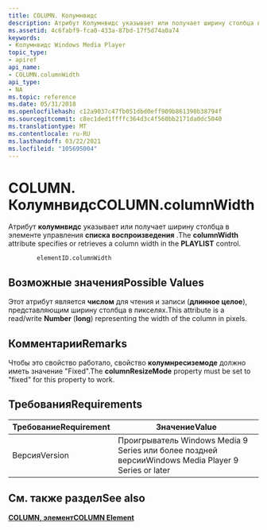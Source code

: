 ```yaml
---
title: COLUMN. Колумнвидс
description: Атрибут Колумнвидс указывает или получает ширину столбца в элементе управления списка воспроизведения.
ms.assetid: 4c6fabf9-fca0-433a-87bd-17f5d74a0a74
keywords:
- Колумнвидс Windows Media Player
topic_type:
- apiref
api_name:
- COLUMN.columnWidth
api_type:
- NA
ms.topic: reference
ms.date: 05/31/2018
ms.openlocfilehash: c12a9037c47fb051dbd0eff909b861390b38794f
ms.sourcegitcommit: c8ec1ded1ffffc364d3c4f560bb2171da0dc5040
ms.translationtype: MT
ms.contentlocale: ru-RU
ms.lasthandoff: 03/22/2021
ms.locfileid: "105695004"
---
```

# <a name="columncolumnwidth"></a><span data-ttu-id="2f4a9-104">COLUMN. Колумнвидс</span><span class="sxs-lookup"><span data-stu-id="2f4a9-104">COLUMN.columnWidth</span></span>

<span data-ttu-id="2f4a9-105">Атрибут **колумнвидс** указывает или получает ширину столбца в элементе управления **списка воспроизведения** .</span><span class="sxs-lookup"><span data-stu-id="2f4a9-105">The **columnWidth** attribute specifies or retrieves a column width in the **PLAYLIST** control.</span></span>

``` syntax
        elementID.columnWidth
```

## <a name="possible-values"></a><span data-ttu-id="2f4a9-106">Возможные значения</span><span class="sxs-lookup"><span data-stu-id="2f4a9-106">Possible Values</span></span>

<span data-ttu-id="2f4a9-107">Этот атрибут является **числом** для чтения и записи (**длинное целое**), представляющим ширину столбца в пикселях.</span><span class="sxs-lookup"><span data-stu-id="2f4a9-107">This attribute is a read/write **Number** (**long**) representing the width of the column in pixels.</span></span>

## <a name="remarks"></a><span data-ttu-id="2f4a9-108">Комментарии</span><span class="sxs-lookup"><span data-stu-id="2f4a9-108">Remarks</span></span>

<span data-ttu-id="2f4a9-109">Чтобы это свойство работало, свойство **колумнресиземоде** должно иметь значение "Fixed".</span><span class="sxs-lookup"><span data-stu-id="2f4a9-109">The **columnResizeMode** property must be set to "fixed" for this property to work.</span></span>

## <a name="requirements"></a><span data-ttu-id="2f4a9-110">Требования</span><span class="sxs-lookup"><span data-stu-id="2f4a9-110">Requirements</span></span>



| <span data-ttu-id="2f4a9-111">Требование</span><span class="sxs-lookup"><span data-stu-id="2f4a9-111">Requirement</span></span> | <span data-ttu-id="2f4a9-112">Значение</span><span class="sxs-lookup"><span data-stu-id="2f4a9-112">Value</span></span> |
|--------------------|---------------------------------------------------|
| <span data-ttu-id="2f4a9-113">Версия</span><span class="sxs-lookup"><span data-stu-id="2f4a9-113">Version</span></span><br/> | <span data-ttu-id="2f4a9-114">Проигрыватель Windows Media 9 Series или более поздней версии</span><span class="sxs-lookup"><span data-stu-id="2f4a9-114">Windows Media Player 9 Series or later</span></span><br/> |



## <a name="see-also"></a><span data-ttu-id="2f4a9-115">См. также раздел</span><span class="sxs-lookup"><span data-stu-id="2f4a9-115">See also</span></span>

<dl> <dt>

[<span data-ttu-id="2f4a9-116">**COLUMN, элемент**</span><span class="sxs-lookup"><span data-stu-id="2f4a9-116">**COLUMN Element**</span></span>](column-element.md)
</dt> </dl>

 

 






